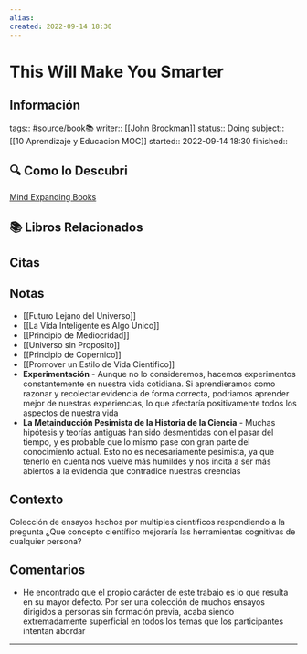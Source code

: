 ```yaml
---
alias: 
created: 2022-09-14 18:30
---
```

# This Will Make You Smarter
## Información
tags:: #source/book📚 
writer:: [[John Brockman]]
status:: Doing
subject:: [[10 Aprendizaje y Educacion MOC]]
started:: 2022-09-14 18:30
finished::

## 🔍 Como lo Descubri
[Mind Expanding Books](https://github.com/hackerkid/Mind-Expanding-Books#readme)

## 📚 Libros Relacionados

## Citas

## Notas
- [[Futuro Lejano del Universo]]
- [[La Vida Inteligente es Algo Unico]]
- [[Principio de Mediocridad]]
- [[Universo sin Proposito]]
- [[Principio de Copernico]]
- [[Promover un Estilo de Vida Cientifico]]
- **Experimentación** - Aunque no lo consideremos, hacemos experimentos constantemente en nuestra vida cotidiana. Si aprendieramos como razonar y recolectar evidencia de forma correcta, podriamos aprender mejor de nuestras experiencias, lo que afectaría positivamente todos los aspectos de nuestra vida
- **La Metainducción Pesimista de la Historia de la Ciencia** - Muchas hipótesis y teorías antiguas han sido desmentidas con el pasar del tiempo, y es probable que lo mismo pase con gran parte del conocimiento actual. Esto no es necesariamente pesimista, ya que tenerlo en cuenta nos vuelve más humildes y nos incita a ser más abiertos a la evidencia que contradice nuestras creencias

## Contexto
Colección de ensayos hechos por multiples científicos respondiendo a la pregunta ¿Que concepto científico mejoraría las herramientas cognitivas de cualquier persona?

## Comentarios
- He encontrado que el propio carácter de este trabajo es lo que resulta en su mayor defecto. Por ser una colección de muchos ensayos dirigidos a personas sin formación previa, acaba siendo extremadamente superficial en todos los temas que los participantes intentan abordar
___

